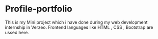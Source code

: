 # Profile-portfolio 
This is my Mini project which i have done during my web development internship in Verzeo.
Frontend languages like HTML , CSS , Bootstrap  are ussed here. 
